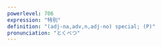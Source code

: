 ```yaml
---
powerlevel: 706
expression: "特別"
definition: "(adj-na,adv,n,adj-no) special; (P)"
pronunciation: "とくべつ"
---
```

